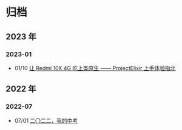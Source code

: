 # 归档

## 2023 年

### 2023-01

- 01/10 [让 Redmi 10X 4G 吃上类原生 —— ProjectElixir 上手体验指北](/post/use-a-custom-rom-for-redmi-10x-4g.md)

## 2022 年

### 2022-07

- 07/01 [二〇二二，我的中考](/post/my-junior-high-school-level-and-senior-high-school-entrance-examination-in-2022.md)